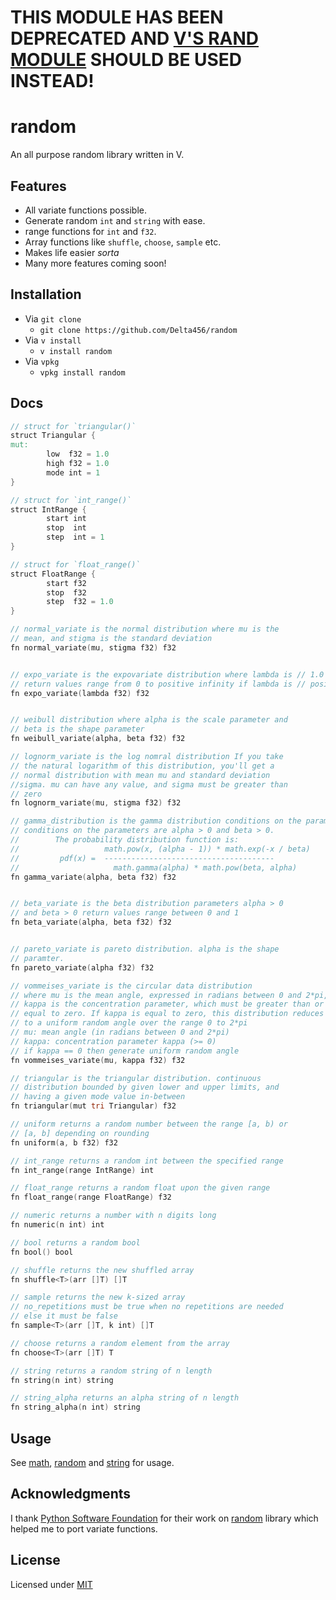 # THIS MODULE HAS BEEN DEPRECATED AND [V'S RAND MODULE](https://github.com/vlang/v/tree/master/vlib/rand) SHOULD BE USED INSTEAD!

# random

An all purpose random library written in V.

## Features

- All variate functions possible.
- Generate random `int` and `string` with ease.
- range functions for `int` and `f32`.
- Array functions like `shuffle`, `choose`, `sample` etc.
- Makes life easier *sorta*
- Many more features coming soon! 

## Installation

- Via `git clone`
    - `git clone https://github.com/Delta456/random`
- Via `v install`
    - `v install random`
- Via `vpkg`
    - `vpkg install random`

## Docs

```v
// struct for `triangular()`
struct Triangular {
mut:
        low  f32 = 1.0
        high f32 = 1.0
        mode int = 1
}

// struct for `int_range()`
struct IntRange {
        start int
        stop  int
        step  int = 1
}

// struct for `float_range()`
struct FloatRange {
        start f32
        stop  f32
        step  f32 = 1.0
}

// normal_variate is the normal distribution where mu is the 
// mean, and stigma is the standard deviation
fn normal_variate(mu, stigma f32) f32


// expo_variate is the expovariate distribution where lambda is // 1.0 divided by the desired mean. It should be nonzero. 
// return values range from 0 to positive infinity if lambda is // positive else negative
fn expo_variate(lambda f32) f32


// weibull distribution where alpha is the scale parameter and 
// beta is the shape parameter
fn weibull_variate(alpha, beta f32) f32

// lognorm_variate is the log nomral distribution If you take 
// the natural logarithm of this distribution, you'll get a 
// normal distribution with mean mu and standard deviation 
//sigma. mu can have any value, and sigma must be greater than
// zero
fn lognorm_variate(mu, stigma f32) f32

// gamma_distribution is the gamma distribution conditions on the parameters are alpha > 0 and beta > 0.
// conditions on the parameters are alpha > 0 and beta > 0.
//        The probability distribution function is:
//                   math.pow(x, (alpha - 1)) * math.exp(-x / beta)
//         pdf(x) =  --------------------------------------
//                     math.gamma(alpha) * math.pow(beta, alpha)
fn gamma_variate(alpha, beta f32) f32


// beta_variate is the beta distribution parameters alpha > 0 
// and beta > 0 return values range between 0 and 1
fn beta_variate(alpha, beta f32) f32


// pareto_variate is pareto distribution. alpha is the shape 
// paramter.
fn pareto_variate(alpha f32) f32

// vommeises_variate is the circular data distribution
// where mu is the mean angle, expressed in radians between 0 and 2*pi, and
// kappa is the concentration parameter, which must be greater than or
// equal to zero. If kappa is equal to zero, this distribution reduces
// to a uniform random angle over the range 0 to 2*pi
// mu: mean angle (in radians between 0 and 2*pi)
// kappa: concentration parameter kappa (>= 0)
// if kappa == 0 then generate uniform random angle
fn vommeises_variate(mu, kappa f32) f32

// triangular is the triangular distribution. continuous 
// distribution bounded by given lower and upper limits, and 
// having a given mode value in-between
fn triangular(mut tri Triangular) f32

// uniform returns a random number between the range [a, b) or 
// [a, b] depending on rounding
fn uniform(a, b f32) f32

// int_range returns a random int between the specified range
fn int_range(range IntRange) int

// float_range returns a random float upon the given range
fn float_range(range FloatRange) f32

// numeric returns a number with n digits long
fn numeric(n int) int

// bool returns a random bool
fn bool() bool

// shuffle returns the new shuffled array
fn shuffle<T>(arr []T) []T

// sample returns the new k-sized array
// no_repetitions must be true when no repetitions are needed
// else it must be false
fn sample<T>(arr []T, k int) []T

// choose returns a random element from the array
fn choose<T>(arr []T) T

// string returns a random string of n length
fn string(n int) string

// string_alpha returns an alpha string of n length
fn string_alpha(n int) string
```

## Usage

See [math](examples/rand.v), [random](examples/rand.v) and [string](examples/string.v) for usage.

## Acknowledgments

I thank [Python Software Foundation](https://www.python.org/psf/) for their work on [random](https://github.com/python/cpython/blob/master/Lib/random.py) library which helped me to port variate functions. 

## License

Licensed under [MIT](LICENSE)
